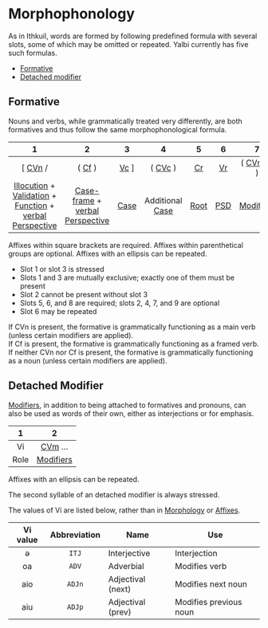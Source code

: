 # Morphophonology

As in Ithkuil, words are formed by following predefined formula with several slots, some of which may be omitted or repeated. Yalbi currently has five such formulas.

* [Formative](#formative)
* [Detached modifier](#detached-modifier)

## Formative

Nouns and verbs, while grammatically treated very differently, are both formatives and thus follow the same morphophonological formula.

|                                                                                   1                                                                                    |                                            2                                             |               3               |                   4                   |             5              |          6          |              7              |             8              |                                                             9                                                              |
|:----------------------------------------------------------------------------------------------------------------------------------------------------------------------:|:----------------------------------------------------------------------------------------:|:-----------------------------:|:-------------------------------------:|:--------------------------:|:-------------------:|:---------------------------:|:--------------------------:|:--------------------------------------------------------------------------------------------------------------------------:|
|                                                                       [ [CVn](affixes.md#cvn) /                                                                        |                                 ( [Cf](affixes.md#cf) )                                  | [Vc](affixes.md#vc-and-cvc) ] |   ( [CVc](affixes.md#vc-and-cvc) )    | [Cr](affixes.md#cr-and-cs) | [Vr](affixes.md#vr) | ( [CVm](affixes.md#cvm) … ) | [Cs](affixes.md#cr-and-cs) |                                                  ( [Ve](affixes.md#ve) )                                                   |
| [Illocution](morphology.md#illocution) + [Validation](morphology.md#validation) + [Function](morphology.md#function) + [verbal Perspective](morphology.md#perspective) | [Case-frame](morphology.md#case-frame) + [verbal Perspective](morphology.md#perspective) |  [Case](morphology.md#case)   | Additional [Case](morphology.md#case) |      [Root](roots.md)      |   [PSD](roots.md)   |  [Modifiers](modifiers.md)  |      [Stem](roots.md)      | [Extension](morphology.md#extension) + [nominal Perspective](morphology.md#perspective) + [Essence](morphology.md#essence) |

Affixes within square brackets are required.
Affixes within parenthetical groups are optional.
Affixes with an ellipsis can be repeated.

* Slot 1 or slot 3 is stressed
* Slots 1 and 3 are mutually exclusive; exactly one of them must be present
* Slot 2 cannot be present without slot 3
* Slots 5, 6, and 8 are required; slots 2, 4, 7, and 9 are optional
* Slot 6 may be repeated

If CVn is present, the formative is grammatically functioning as a main verb (unless certain modifiers are applied).  
If Cf is present, the formative is grammatically functioning as a framed verb.  
If neither CVn nor Cf is present, the formative is grammatically functioning as a noun (unless certain modifiers are applied).

## Detached Modifier

[Modifiers](modifiers.md), in addition to being attached to formatives and pronouns, can also be used as words of their own, either as interjections or for emphasis.

|  1   |             2              |
|:----:|:--------------------------:|
|  Vi  |  [CVm](affixes.md#cvm) …   |
| Role | [Modifiers](#modifiers.md) |

Affixes with an ellipsis can be repeated.

The second syllable of an detached modifier is always stressed.

The values of Vi are listed below, rather than in [Morphology](morphology.md) or [Affixes](affixes.md).

| Vi value | Abbreviation | Name              | Use                    |
|:--------:|:------------:|-------------------|------------------------|
|    ə     |    `ITJ`     | Interjective      | Interjection           |
|    oa    |    `ADV`     | Adverbial         | Modifies verb          |
|   aio    |    `ADJn`    | Adjectival (next) | Modifies next noun     |
|   aiu    |    `ADJp`    | Adjectival (prev) | Modifies previous noun |
